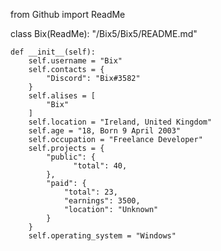 from Github import ReadMe

class Bix(ReadMe):
    "/Bix5/Bix5/README.md"

    def __init__(self):
        self.username = "Bix"
        self.contacts = {
            "Discord": "Bix#3582"
        }
        self.alises = [
            "Bix"
        ]
        self.location = "Ireland, United Kingdom"
        self.age = "18, Born 9 April 2003"
        self.occupation = "Freelance Developer"
        self.projects = {
            "public": {
                  "total": 40,
            },
            "paid": {
                "total": 23,
                "earnings": 3500,
                "location": "Unknown"
            }
        }
        self.operating_system = "Windows"
